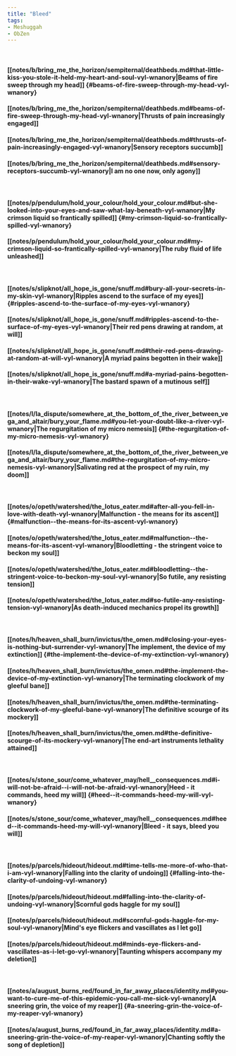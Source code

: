 ```yaml
---
title: "Bleed"
tags:
- Meshuggah
- ObZen
---
```

&nbsp;
#### [[notes/b/bring_me_the_horizon/sempiternal/deathbeds.md#that-little-kiss-you-stole-it-held-my-heart-and-soul-vyl-wnanory|Beams of fire sweep through my head]] {#beams-of-fire-sweep-through-my-head-vyl-wnanory}
#### [[notes/b/bring_me_the_horizon/sempiternal/deathbeds.md#beams-of-fire-sweep-through-my-head-vyl-wnanory|Thrusts of pain increasingly engaged]]
#### [[notes/b/bring_me_the_horizon/sempiternal/deathbeds.md#thrusts-of-pain-increasingly-engaged-vyl-wnanory|Sensory receptors succumb]]
#### [[notes/b/bring_me_the_horizon/sempiternal/deathbeds.md#sensory-receptors-succumb-vyl-wnanory|I am no one now, only agony]]
&nbsp;
#### [[notes/p/pendulum/hold_your_colour/hold_your_colour.md#but-she-looked-into-your-eyes-and-saw-what-lay-beneath-vyl-wnanory|My crimson liquid so frantically spilled]] {#my-crimson-liquid-so-frantically-spilled-vyl-wnanory}
#### [[notes/p/pendulum/hold_your_colour/hold_your_colour.md#my-crimson-liquid-so-frantically-spilled-vyl-wnanory|The ruby fluid of life unleashed]]
&nbsp;
#### [[notes/s/slipknot/all_hope_is_gone/snuff.md#bury-all-your-secrets-in-my-skin-vyl-wnanory|Ripples ascend to the surface of my eyes]] {#ripples-ascend-to-the-surface-of-my-eyes-vyl-wnanory}
#### [[notes/s/slipknot/all_hope_is_gone/snuff.md#ripples-ascend-to-the-surface-of-my-eyes-vyl-wnanory|Their red pens drawing at random, at will]]
#### [[notes/s/slipknot/all_hope_is_gone/snuff.md#their-red-pens-drawing-at-random-at-will-vyl-wnanory|A myriad pains begotten in their wake]]
#### [[notes/s/slipknot/all_hope_is_gone/snuff.md#a-myriad-pains-begotten-in-their-wake-vyl-wnanory|The bastard spawn of a mutinous self]]
&nbsp;
#### [[notes/l/la_dispute/somewhere_at_the_bottom_of_the_river_between_vega_and_altair/bury_your_flame.md#you-let-your-doubt-like-a-river-vyl-wnanory|The regurgitation of my micro nemesis]] {#the-regurgitation-of-my-micro-nemesis-vyl-wnanory}
#### [[notes/l/la_dispute/somewhere_at_the_bottom_of_the_river_between_vega_and_altair/bury_your_flame.md#the-regurgitation-of-my-micro-nemesis-vyl-wnanory|Salivating red at the prospect of my ruin, my doom]]
&nbsp;
#### [[notes/o/opeth/watershed/the_lotus_eater.md#after-all-you-fell-in-love-with-death-vyl-wnanory|Malfunction - the means for its ascent]] {#malfunction--the-means-for-its-ascent-vyl-wnanory}
#### [[notes/o/opeth/watershed/the_lotus_eater.md#malfunction--the-means-for-its-ascent-vyl-wnanory|Bloodletting - the stringent voice to beckon my soul]]
#### [[notes/o/opeth/watershed/the_lotus_eater.md#bloodletting--the-stringent-voice-to-beckon-my-soul-vyl-wnanory|So futile, any resisting tension]]
#### [[notes/o/opeth/watershed/the_lotus_eater.md#so-futile-any-resisting-tension-vyl-wnanory|As death-induced mechanics propel its growth]]
&nbsp;
#### [[notes/h/heaven_shall_burn/invictus/the_omen.md#closing-your-eyes-is-nothing-but-surrender-vyl-wnanory|The implement, the device of my extinction]] {#the-implement-the-device-of-my-extinction-vyl-wnanory}
#### [[notes/h/heaven_shall_burn/invictus/the_omen.md#the-implement-the-device-of-my-extinction-vyl-wnanory|The terminating clockwork of my gleeful bane]]
#### [[notes/h/heaven_shall_burn/invictus/the_omen.md#the-terminating-clockwork-of-my-gleeful-bane-vyl-wnanory|The definitive scourge of its mockery]]
#### [[notes/h/heaven_shall_burn/invictus/the_omen.md#the-definitive-scourge-of-its-mockery-vyl-wnanory|The end-art instruments lethality attained]]
&nbsp;
#### [[notes/s/stone_sour/come_whatever_may/hell__consequences.md#i-will-not-be-afraid--i-will-not-be-afraid-vyl-wnanory|Heed - it commands, heed my will]] {#heed--it-commands-heed-my-will-vyl-wnanory}
#### [[notes/s/stone_sour/come_whatever_may/hell__consequences.md#heed--it-commands-heed-my-will-vyl-wnanory|Bleed - it says, bleed you will]]
&nbsp;
#### [[notes/p/parcels/hideout/hideout.md#time-tells-me-more-of-who-that-i-am-vyl-wnanory|Falling into the clarity of undoing]] {#falling-into-the-clarity-of-undoing-vyl-wnanory}
#### [[notes/p/parcels/hideout/hideout.md#falling-into-the-clarity-of-undoing-vyl-wnanory|Scornful gods haggle for my soul]]
#### [[notes/p/parcels/hideout/hideout.md#scornful-gods-haggle-for-my-soul-vyl-wnanory|Mind's eye flickers and vascillates as I let go]]
#### [[notes/p/parcels/hideout/hideout.md#minds-eye-flickers-and-vascillates-as-i-let-go-vyl-wnanory|Taunting whispers accompany my deletion]]
&nbsp;
#### [[notes/a/august_burns_red/found_in_far_away_places/identity.md#you-want-to-cure-me-of-this-epidemic-you-call-me-sick-vyl-wnanory|A sneering grin, the voice of my reaper]] {#a-sneering-grin-the-voice-of-my-reaper-vyl-wnanory}
#### [[notes/a/august_burns_red/found_in_far_away_places/identity.md#a-sneering-grin-the-voice-of-my-reaper-vyl-wnanory|Chanting softly the song of depletion]]
